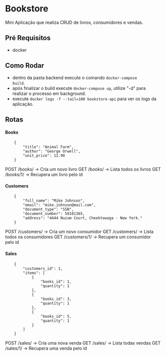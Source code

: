 # Bookstore
Mini Aplicação que realiza CRUD de livros, consumidores e vendas. 

## Pré Requisitos
- docker

## Como Rodar
- dentro da pasta backend execute o comando <code>docker-compose build</code>.
- após finalizar o build execute <code>docker-compose up</code>, utilize "-d" para realizar o processo em background.
- execute <code>docker logs -f --tail=100 bookstore-api</code> para ver os logs da aplicação.

## Rotas

#### Books

```
    {
        "title": "Animal Farm",
        "author": "George Orwell",
        "unit_price": 12.90
    }
```
POST /books/ -> Cria um novo livro
GET /books/ -> Lista todos os livros
GET /books/1/ -> Recupera um livro pelo id

#### Customers 
```
    {
        "full_name": "Mike Johnson",
        "email": "mike.johnson@mail.com",
        "document_type": "SSN",
        "document_number": 58101365,
        "address": "4444 Nuzum Court, Cheektowaga - New York."
    }
```
POST /customers/ -> Cria um novo consumidor
GET /customers/ -> Lista todos os consumidores
GET /customers/1/ -> Recupera um consumidor pelo id

#### Sales
```
    {
        "customers_id": 1,
        "items": [
            {
                "books_id": 1,
                "quantity": 1
            },
            {
                "books_id": 3,
                "quantity": 1
            },
            {
                "books_id": 5,
                "quantity": 1
            }
        ]
    }
```
POST /sales/ -> Cria uma nova venda
GET /sales/ -> Lista todas vendas
GET /sales/1/ -> Recupera uma venda pelo id